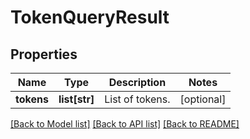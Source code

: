 # TokenQueryResult

## Properties
Name | Type | Description | Notes
------------ | ------------- | ------------- | -------------
**tokens** | **list[str]** | List of tokens. | [optional] 

[[Back to Model list]](../README.md#documentation-for-models) [[Back to API list]](../README.md#documentation-for-api-endpoints) [[Back to README]](../README.md)


